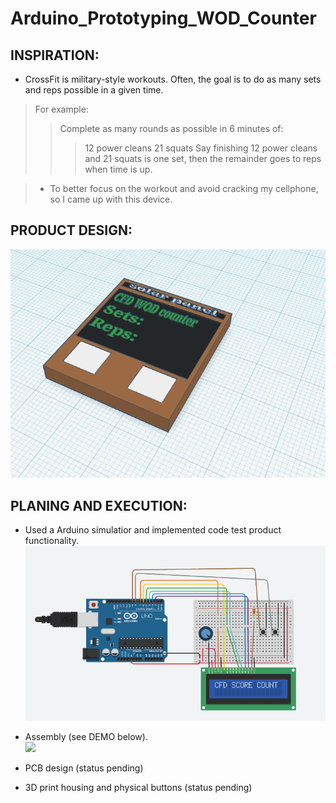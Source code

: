 # Arduino_Prototyping_WOD_Counter
## INSPIRATION:
* CrossFit is military-style workouts. Often, the goal is to do as many sets and reps possible in a given time.
> For example: 
>> Complete as many rounds as possible in 6 minutes of: 
>>> 12 power cleans
>>> 21 squats 
>> Say finishing 12 power cleans and 21 squats is one set, then the remainder goes to reps when time is up.
  
  > *  To better focus on the workout and avoid cracking my cellphone, so I came up with this device.

## PRODUCT DESIGN:

<img src="https://github.com/Haody1064/Arduino_WOD_Counter/blob/main/gif_and_images/WOD_counter_3D_design.png" />

## PLANING AND EXECUTION:
* <p> Used a Arduino simulatior and implemented code test product functionality. <br>
      <img src="https://github.com/Haody1064/Arduino_WOD_Counter/blob/main/gif_and_images/CircuitSimulation.png" /> <br>
  
* Assembly (see DEMO below). <br>
  <img src="https://github.com/Haody1064/Arduino_WOD_Counter/blob/main/gif_and_images/ezgif.com-gif-maker.gif" /> <br>
* PCB design (status pending) <br>
* 3D print housing and physical buttons (status pending) <br>
  </p>
